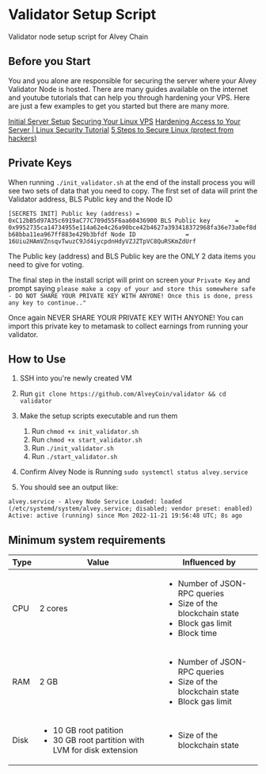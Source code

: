# Validator Setup Script

Validator node setup script for Alvey Chain

## Before you Start

You and you alone are responsible for securing the server where your Alvey Validator Node is hosted. 
There are many guides available on the internet and youtube tutorials that can help you through hardening your VPS. Here are just a few examples to get you started but there are many more. 

[Initial Server Setup](https://www.digitalocean.com/community/tutorials/initial-server-setup-with-ubuntu-20-04)
[Securing Your Linux VPS](https://www.digitalocean.com/community/tutorials/an-introduction-to-securing-your-linux-vps)
[Hardening Access to Your Server | Linux Security Tutorial](https://www.youtube.com/watch?v=eeaFoZlSq6I)
[5 Steps to Secure Linux (protect from hackers)](https://www.youtube.com/watch?v=ZhMw53Ud2tY)

## Private Keys 

When running `./init_validator.sh` at the end of the install process you will see two sets of data that you need to copy. The first set of data will print the Validator address, BLS Public key and the Node ID

`[SECRETS INIT]
Public key (address) = 0xC12bB5d97A35c6919aC77C709d55F6aa60436900
BLS Public key       = 0x9952735ca14734955e114a62e4c26a90bce42b4627a393418372968fa36e73a0ef8db68bba11ea967ff883e429b3bfdf
Node ID              = 16Uiu2HAmVZnsqvTwuzC9Jd4iycpdnHdyVZJZTpVC8QuRSKmZdUrf` 

The Public key (address) and BLS Public key are the ONLY 2 data items you need to give for voting. 

The final step in the install script will print on screen your `Private Key` and prompt saying `please make a copy of your and store this somewhere safe - DO NOT SHARE YOUR PRIVATE KEY WITH ANYONE! Once this is done, press any key to continue.."` 

Once again NEVER SHARE YOUR PRIVATE KEY WITH ANYONE! You can import this private key to metamask to collect earnings from running your validator.

## How to Use

1. SSH into you're newly created VM
2. Run `git clone https://github.com/AlveyCoin/validator && cd validator`
3. Make the setup scripts executable and run them
   1. Run `chmod +x init_validator.sh`
   2. Run `chmod +x start_validator.sh`
   3. Run `./init_validator.sh`
   4. Run `./start_validator.sh`
   
4. Confirm Alvey Node is Running `sudo systemctl status alvey.service`
5. You should see an output like: 

`alvey.service - Alvey Node Service
     Loaded: loaded (/etc/systemd/system/alvey.service; disabled; vendor preset: enabled)
     Active: active (running) since Mon 2022-11-21 19:56:48 UTC; 8s ago` 

## Minimum system requirements

| Type | Value                                                                                          | Influenced by                                                                                                                |
|------|------------------------------------------------------------------------------------------------|------------------------------------------------------------------------------------------------------------------------------|
| CPU  | 2 cores                                                                                        | <ul><li>Number of JSON-RPC queries</li><li>Size of the blockchain state</li><li>Block gas limit</li><li>Block time</li></ul> |
| RAM  | 2 GB                                                                                           | <ul><li>Number of JSON-RPC queries</li><li>Size of the blockchain state</li><li>Block gas limit</li></ul>                    |
| Disk | <ul><li>10 GB root patition</li><li>30 GB root partition with LVM for disk extension</li></ul> | <ul><li>Size of the blockchain state</li></ul>









